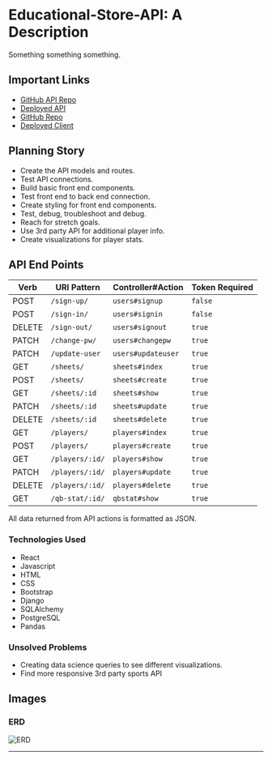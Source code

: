 # Educational-Store-API: A Description

Something something something.

## Important Links

- [GitHub API Repo](https://github.com/sebastian-chang/fantasy-cheat-sheet-api)
- [Deployed API](https://fantasy-backend-cheat-sheet.herokuapp.com/)
- [GitHub Repo](https://github.com/sebastian-chang/fantasy-cheat-sheet)
- [Deployed Client](https://worldwide-coders.github.io/educational-store/#/)

## Planning Story

- Create the API models and routes.
- Test API connections.
- Build basic front end components.
- Test front end to back end connection.
- Create styling for front end components.
- Test, debug, troubleshoot and debug.
- Reach for stretch goals.
- Use 3rd party API for additional player info.
- Create visualizations for player stats.

## API End Points

| Verb   | URI Pattern            | Controller#Action           | Token Required  |
|--------|------------------------|-----------------------------|-----------------|
| POST   | `/sign-up/`            | `users#signup`              | `false`         |
| POST   | `/sign-in/`            | `users#signin`              | `false`         |
| DELETE | `/sign-out/`           | `users#signout`             | `true`          |
| PATCH  | `/change-pw/`          | `users#changepw`            | `true`          |
| PATCH  | `/update-user`         | `users#updateuser`          | `true`          |
| GET    | `/sheets/`             | `sheets#index`              | `true`          |
| POST   | `/sheets/`             | `sheets#create`             | `true`          |
| GET    | `/sheets/:id`          | `sheets#show`               | `true`          |
| PATCH  | `/sheets/:id`          | `sheets#update`             | `true`          |
| DELETE | `/sheets/:id`          | `sheets#delete`             | `true`          |
| GET    | `/players/`            | `players#index`             | `true`          |
| POST   | `/players/`            | `players#create`            | `true`          |
| GET    | `/players/:id/`        | `players#show`              | `true`          |
| PATCH  | `/players/:id/`        | `players#update`            | `true`          |
| DELETE | `/players/:id/`        | `players#delete`            | `true`          |
| GET    | `/qb-stat/:id/`        | `qbstat#show`               | `true`          |

All data returned from API actions is formatted as JSON.

### Technologies Used

- React
- Javascript
- HTML
- CSS
- Bootstrap
- Django
- SQLAlchemy
- PostgreSQL
- Pandas

### Unsolved Problems

- Creating data science queries to see different visualizations.
- Find more responsive 3rd party sports API

## Images

### ERD

![ERD](https://i.imgur.com/iwe6nV4.png)

---
